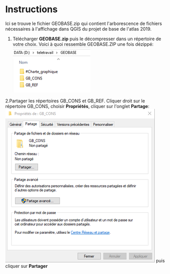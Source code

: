 # Instructions

Ici se trouve le fichier GEOBASE.zip qui contient l'arborescence de fichiers nécessaires à l'affichage dans QGIS du projet de base de l'atlas 2019.

1. Télécharger **GEOBASE.zip** puis le décompresser dans un répertoire de votre choix. 
Voici à quoi ressemble GEOBASE.ZIP une fois dézippé: 
![GEOBASE.ZIP une fois dézippé](images/pic1.png)

2.Partager les répertoires GB_CONS et GB_REF.
Cliquer droit sur le répertoire GB_CONS, choisir **Propriétés**, cliquer sur l'onglet **Partage**:
![Propriétés du répertoire, onglet partage](images/pic2.png)
puis cliquer sur **Partager**
